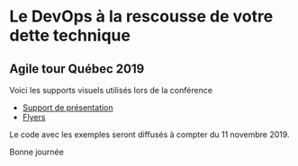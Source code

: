 # Le DevOps à la rescousse de votre dette technique

## Agile tour Québec 2019

Voici les supports visuels utilisés lors de la conférence 
- [Support de présentation](./ATQC-2019-DevOpsEtDetteTechnique-v6.pdf)
- [Flyers](./ATQC-2019-Flyers.pdf)

Le code avec les exemples seront diffusés à compter du 11 novembre 2019.

Bonne journée

